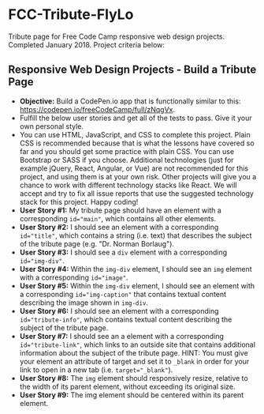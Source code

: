 # FCC-Tribute-FlyLo
Tribute page for Free Code Camp responsive web design projects. Completed January 2018. Project criteria below:

## Responsive Web Design Projects - Build a Tribute Page
- **Objective:** Build a CodePen.io app that is functionally similar to this: https://codepen.io/freeCodeCamp/full/zNqgVx.
- Fulfill the below user stories and get all of the tests to pass. Give it your own personal style.
- You can use HTML, JavaScript, and CSS to complete this project. Plain CSS is recommended because that is what the lessons have covered so far and you should get some practice with plain CSS. You can use Bootstrap or SASS if you choose. Additional technologies (just for example jQuery, React, Angular, or Vue) are not recommended for this project, and using them is at your own risk. Other projects will give you a chance to work with different technology stacks like React. We will accept and try to fix all issue reports that use the suggested technology stack for this project. Happy coding!
- **User Story #1:** My tribute page should have an element with a corresponding `id="main"`, which contains all other elements.
- **User Story #2:** I should see an element with a corresponding `id="title"`, which contains a string (i.e. text) that describes the subject of the tribute page (e.g. "Dr. Norman Borlaug").
- **User Story #3:** I should see a `div` element with a corresponding `id="img-div"`.
- **User Story #4:** Within the `img-div` element, I should see an `img` element with a corresponding `id="image"`.
- **User Story #5:** Within the `img-div` element, I should see an element with a corresponding `id="img-caption"` that contains textual content describing the image shown in `img-div`.
- **User Story #6:** I should see an element with a corresponding `id="tribute-info"`, which contains textual content describing the subject of the tribute page.
- **User Story #7:** I should see an a element with a corresponding `id="tribute-link"`, which links to an outside site that contains additional information about the subject of the tribute page. HINT: You must give your element an attribute of target and set it to `_blank` in order for your link to open in a new tab (i.e. `target="_blank"`).
- **User Story #8:** The `img` element should responsively resize, relative to the width of its parent element, without exceeding its original size.
- **User Story #9:** The img element should be centered within its parent element.
